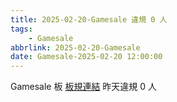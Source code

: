 ```yaml
---
title: 2025-02-20-Gamesale 違規 0 人
tags:
    - Gamesale
abbrlink: 2025-02-20-Gamesale
date: Gamesale-2025-02-20 12:00:00
---
```

Gamesale 板 [板規連結](https://www.ptt.cc/bbs/Gossiping/M.1637425085.A.07D.html)
昨天違規 0 人
